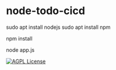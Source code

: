 # node-todo-cicd

sudo apt install nodejs
sudo apt install npm


npm install

node app.js

[![AGPL License](https://img.shields.io/badge/license-AGPL-blue.svg)](https://www.linkedin.com/in/akash-zade/)
